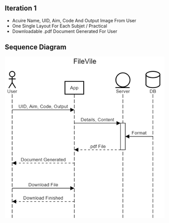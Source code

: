 ## Iteration 1

- Acuire Name, UID, Aim, Code And Output Image From User
- One Single Layout For Each Subjet / Practical
- Downloadable .pdf Document Generated For User

## Sequence Diagram

![Sequence Diagram For Iteration 1](https://github.com/dsp9107/FileVile/blob/master/ITR1/sequenceDiagram.png)
